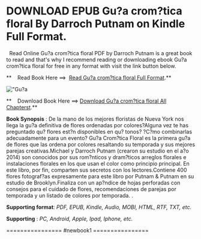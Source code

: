  **DOWNLOAD EPUB Gu?a crom?tica floral By Darroch Putnam on Kindle Full Format.**
================================================================================

  Read Online Gu?a crom?tica floral PDF by Darroch Putnam is a great book to read and that's why I recommend reading or downloading ebook Gu?a crom?tica floral for free in any format with visit the link button below.

**    Read Book Here ==>  [Read Gu?a crom?tica floral Full Format](https://newbookintheword.blogspot.com/id/0714878944).**

![\"Gu?a](\"https://i.gr-assets.com/images/S/compressed.photo.goodreads.com/books/1575131585l/43802156.jpg\")

**    Download Book Here ==> [Download Gu?a crom?tica floral All Chapterst](https://newbookintheword.blogspot.com/id/0714878944).**

**Book Synopsis** : De la mano de los mejores floristas de Nueva York nos llega la gu?a definitiva de flores ordenadas por colores?Alguna vez te has preguntado qu? flores est?n disponibles en qu? tonos? ?C?mo combinarlas adecuadamente para un evento? Gu?a Crom?tica Floral es la primera gu?a de flores que las ordena por colores resaltando su temporada y sus mejores parejas creativas.Michael y Darroch Putnam (crearon su estudio en el a?o 2014) son conocidos por sus rom?nticos y dram?ticos arreglos florales e instalaciones florales en los que usan el color como principio principal. En este libro, por fin, comparten sus secretos con los lectores.Contiene 400 flores fotograf?as expresamente para este libro por Putnam & Putnam en su estudio de Brooklyn.Finaliza con un ap?ndice de hojas perforadas con consejos para el cuidado de flores, recomendaciones de parejas por temporada y un listado de colores por temporada. .

**Supporting format**: _PDF, EPUB, Kindle, Audio, MOBI, HTML, RTF, TXT, etc._

**Supporting** : _PC, Android, Apple, Ipad, Iphone, etc._

================ #newbook1 ================